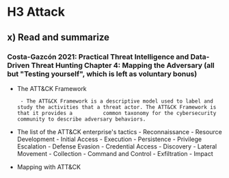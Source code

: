 # H3 Attack

## x) Read and summarize 

### Costa-Gazcón 2021: Practical Threat Intelligence and Data-Driven Threat Hunting Chapter 4: Mapping the Adversary (all but "Testing yourself", which is left as voluntary bonus)

- The ATT&CK Framework

       - The ATT&CK Framework is a descriptive model used to label and study the activities that a threat actor. The ATT&CK Framework is that it provides a          common taxonomy for the cybersecurity community to describe adversary behaviors.

- The list of the ATT&CK enterprise's tactics
       - Reconnaissance
       - Resource Development
       - Initial Access
       - Execution
       - Persistence
       - Privilege Escalation
       - Defense Evasion
       - Credential Access
       - Discovery
       - Lateral Movement
       - Collection
       - Command and Control
       - Exfiltration
       - Impact
       
- Mapping with ATT&CK
